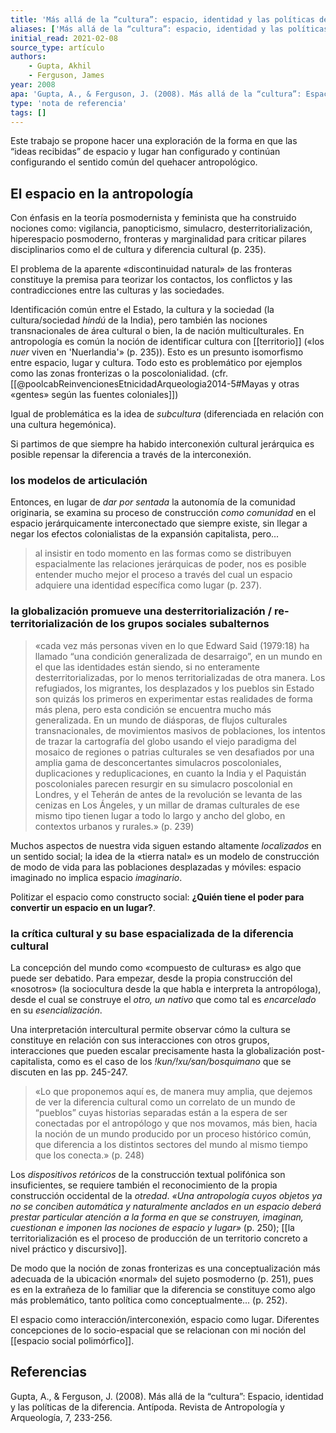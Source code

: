 ```yaml
---
title: 'Más allá de la “cultura”: espacio, identidad y las políticas de la diferencia'
aliases: ['Más allá de la “cultura”: espacio, identidad y las políticas de la diferencia', 'Gupta y Ferguson (2008)']
initial_read: 2021-02-08
source_type: artículo
authors: 
    - Gupta, Akhil
    - Ferguson, James
year: 2008
apa: 'Gupta, A., & Ferguson, J. (2008). Más allá de la “cultura”: Espacio, identidad y las políticas de la diferencia. Antípoda. Revista de Antropología y Arqueología, 7, 233-256.'
type: 'nota de referencia'
tags: []
---
```

Este trabajo se propone hacer una exploración de la forma en que las “ideas recibidas” de espacio y lugar han configurado y continúan configurando el sentido común del quehacer antropológico.

## El espacio en la antropología

Con énfasis en la teoría posmodernista y feminista que ha construido nociones como: vigilancia, panopticismo, simulacro, desterritorialización, hiperespacio posmoderno, fronteras y marginalidad para criticar pilares disciplinarios como el de cultura y diferencia cultural (p. 235).

El problema de la aparente «discontinuidad natural» de las fronteras constituye la premisa para teorizar los contactos, los conflictos y las contradicciones entre las culturas y las sociedades.

Identificación común entre el Estado, la cultura y la sociedad (la cultura/sociedad *hindú* de la India), pero también las nociones transnacionales de área cultural o bien, la de nación multiculturales. En antropología es común la noción de identificar cultura con [[territorio]] («los *nuer* viven en 'Nuerlandia'» (p. 235)). Esto es un presunto isomorfismo entre espacio, lugar y cultura. Todo esto es problemático por ejemplos como las zonas fronterizas o la poscolonialidad. (cfr. [[@poolcabReinvencionesEtnicidadArqueologia2014-5#Mayas y otras «gentes» según las fuentes coloniales]])

Igual de problemática es la idea de *subcultura* (diferenciada en relación con una cultura hegemónica).

Si partimos de que siempre ha habido interconexión cultural jerárquica es posible repensar la diferencia a través de la interconexión.

### los modelos de articulación

Entonces, en lugar de *dar por sentada* la autonomía de la comunidad originaria, se examina su proceso de construcción *como comunidad* en el espacio jerárquicamente interconectado que siempre existe, sin llegar a negar los efectos colonialistas de la expansión capitalista, pero...

>al insistir en todo momento en las formas como se distribuyen espacialmente las relaciones jerárquicas de poder, nos es posible entender mucho mejor el proceso a través del cual un espacio adquiere una identidad específica como lugar (p. 237).

### la globalización promueve una desterritorialización / re-territorialización de los grupos sociales subalternos

>«cada vez más personas viven en lo que Edward Said (1979:18) ha llamado “una condición generalizada de desarraigo”, en un mundo en el que las identidades están siendo, si no enteramente desterritorializadas, por lo menos territorializadas de otra manera. Los refugiados, los migrantes, los desplazados y los pueblos sin Estado son quizás los primeros en experimentar estas realidades de forma más plena, pero esta condición se encuentra mucho más generalizada. En un mundo de diásporas, de flujos culturales transnacionales, de movimientos masivos de poblaciones, los intentos de trazar la cartografía del globo usando el viejo paradigma del mosaico de regiones o patrias culturales se ven desafiados por una amplia gama de desconcertantes simulacros poscoloniales, duplicaciones y reduplicaciones, en cuanto la India y el Paquistán poscoloniales parecen resurgir en su simulacro poscolonial en Londres, y el Teherán de antes de la revolución se levanta de las cenizas en Los Ángeles, y un millar de dramas culturales de ese mismo tipo tienen lugar a todo lo largo y ancho del globo, en contextos urbanos y rurales.» (p. 239)

Muchos aspectos de nuestra vida siguen estando altamente *localizados* en un sentido social; la idea de la «tierra natal» es un modelo de construcción de modo de vida para las poblaciones desplazadas y móviles: espacio imaginado no implica espacio *imaginario*. 

Politizar el espacio como constructo social: **¿Quién tiene el poder para convertir un espacio en un lugar?**.

### la crítica cultural y su base espacializada de la diferencia cultural

La concepción del mundo como «compuesto de culturas» es algo que puede ser debatido. Para empezar, desde la propia construcción del «nosotros» (la sociocultura desde la que habla e interpreta la antropóloga), desde el cual se construye el *otro, un nativo* que como tal es *encarcelado* en su *esencialización*.

Una interpretación intercultural permite observar cómo la cultura se constituye en relación con sus interacciones con otros grupos, interacciones que pueden escalar precisamente hasta la globalización post-capitalista, como es el caso de los *!kun/!xu/san/bosquimano* que se discuten en las pp. 245-247.

>«Lo que proponemos aquí es, de manera muy amplia, que dejemos de ver la diferencia cultural como un correlato de un mundo de “pueblos” cuyas historias separadas están a la espera de ser conectadas por el antropólogo y que nos movamos, más bien, hacia la noción de un mundo producido por un proceso histórico común, que diferencia a los distintos sectores del mundo al mismo tiempo que los conecta.» (p. 248)

Los *dispositivos retóricos* de la construcción textual polifónica son insuficientes, se requiere también el reconocimiento de la propia construcción occidental de la *otredad*. *«Una antropología cuyos objetos ya no se conciben automática y naturalmente anclados en un espacio deberá prestar particular atención a la forma en que se construyen, imaginan, cuestionan e imponen las nociones de espacio y lugar»* (p. 250); [[la territorialización es el proceso de producción de un territorio concreto a nivel práctico y discursivo]].

De modo que la noción de zonas fronterizas es una conceptualización más adecuada de la ubicación «normal» del sujeto posmoderno (p. 251), pues es en la extrañeza de lo familiar que la diferencia se constituye como algo más problemático, tanto política como conceptualmente... (p. 252).

El espacio como interacción/interconexión, espacio como lugar. Diferentes concepciones de lo socio-espacial que se relacionan con mi noción del [[espacio social polimórfico]].

## Referencias

Gupta, A., & Ferguson, J. (2008). Más allá de la “cultura”: Espacio, identidad y las políticas de la diferencia. Antípoda. Revista de Antropología y Arqueología, 7, 233-256.
